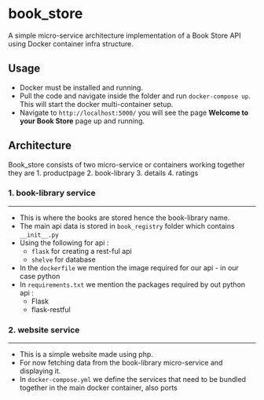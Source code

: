 # book_store
A simple micro-service architecture implementation of a Book Store API using Docker container infra structure.

## Usage
* Docker must be installed and running.
* Pull the code and navigate inside the folder and run `docker-compose up`. This will start the docker multi-container setup.
* Navigate to `http://localhost:5000/` you will see the page **Welcome to your Book Store** page up and running.

## Architecture
Book_store consists of two micro-service or containers working together they are
    1. productpage
    2. book-library
    3. details
    4. ratings

### 1. book-library service

---

- This is where the books are stored hence the book-library name.
- The main api data is stored in `book_registry` folder which contains `__init__.py`
- Using the following for api :
    - `flask` for creating a rest-ful api
    - `shelve` for database
- In the `dockerfile` we mention the image required for our api - in our case python
- In `requirements.txt` we mention the packages required by out python api :
    - Flask
    - flask-restful
    
    
    
### 2. website service

---

- This is a simple website made using php.
- For now fetching data from the book-library micro-service and displaying it.
- In `docker-compose.yml` we define the services that need to be bundled together in the main docker container, also ports
